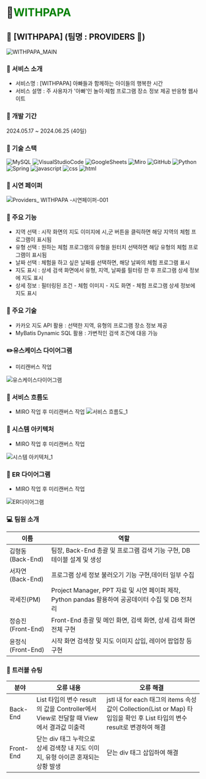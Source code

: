 # :baby_chick:<span style="color:green">**WITHPAPA** </span>
## :baby_chick: [WITHPAPA] (팀명 : PROVIDERS :raised_hands:)
![WITHPAPA_MAIN](https://github.com/smhrd-teamproviders/withpapa/assets/167040692/ca516de4-c653-47a2-885c-7d7d0fb872ea)

### :open_file_folder: 서비스 소개
- 서비스명 : [WITHPAPA] 아빠들과 함께하는 아이들의 행복한 시간
- 서비스 설명 : 주 사용자가 '아빠'인 놀이·체험 프로그램 장소 정보 제공 반응형 웹사이트
  <br>
### :calendar: 개발 기간 
2024.05.17 ~ 2024.06.25 (40일)


### :wrench: 기술 스택
![MySQL](https://img.shields.io/badge/MySQL-005C84?style=for-the-badge&logo=mysql&logoColor=white)
![VisualStudioCode](https://img.shields.io/badge/Visual_Studio_Code-0078D4?style=for-the-badge&logo=visual%20studio%20code&logoColor=white)
![GoogleSheets](https://img.shields.io/badge/Google%20Sheets-34A853?style=for-the-badge&logo=google-sheets&logoColor=white)
![Miro](https://img.shields.io/badge/Miro-050038?style=for-the-badge&logo=Miro&logoColor=white)
![GitHub](https://img.shields.io/badge/GitHub-100000?style=for-the-badge&logo=github&logoColor=white)
![Python](https://img.shields.io/badge/Python-3776AB?style=for-the-badge&logo=python&logoColor=white)
![Spring](https://img.shields.io/badge/Spring-6DB33F?style=for-the-badge&logo=spring&logoColor=white)
![javascript](https://img.shields.io/badge/JavaScript-F7DF1E?style=for-the-badge&logo=JavaScript&logoColor=white)
![css](https://img.shields.io/badge/CSS-239120?&style=for-the-badge&logo=css3&logoColor=white)
![html](https://img.shields.io/badge/HTML-239120?style=for-the-badge&logo=html5&logoColor=white)


### :page_facing_up: 시연 페이퍼 
![Providers_ WITHPAPA -시연페이퍼-001](https://github.com/smhrd-teamproviders/withpapa/assets/167040692/4889006a-c562-41f7-9d03-f256ef9e9a97)


### :hatched_chick: 주요 기능
- 지역 선택 : 시작 화면의 지도 이미지에 시,군 버튼을 클릭하면 해당 지역의 체험 프로그램이 표시됨
- 유형 선택 : 원하는 체험 프로그램의 유형을 원터치 선택하면 해당 유형의 체험 프로그램이 표시됨
- 날짜 선택 : 체험을 하고 싶은 날짜를 선택하면, 해당 날짜의 체험 프로그램 표시
- 지도 표시 : 상세 검색 화면에서 유형, 지역, 날짜를 필터링 한 후 프로그램 상세 정보에 지도 표시
- 상세 정보 : 필터링된 조건 - 체험 이미지 - 지도 화면 - 체험 프로그램 상세 정보에 지도 표시

### :key: 주요 기술
- 카카오 지도 API 활용 : 선택한 지역, 유형의 프로그램 장소 정보 제공
- MyBatis Dynamic SQL 활용 : 가변적인 검색 조건에 대응 가능

### :pencil2:유스케이스 다이어그램
- 미리캔버스 작업

![유스케이스다이어그램](https://github.com/smhrd-teamproviders/withpapa/assets/167040692/79223cda-2395-4e06-9bdc-bab7e75430b0)

### :notebook_with_decorative_cover: 서비스 흐름도
- MIRO 작업 후 미리캔버스 작업
![서비스 흐름도_1](https://github.com/smhrd-teamproviders/withpapa/assets/167040692/88bc19c4-996f-49ae-b1ed-1a2bfb5f4914)


### :notebook_with_decorative_cover: 시스템 아키텍처
- MIRO 작업 후 미리캔버스 작업

![시스템 아키텍처_1](https://github.com/smhrd-teamproviders/withpapa/assets/167040692/a1b4273a-f12e-4155-a972-081477b336ce)



### :pushpin: ER 다이어그램
- MIRO 작업 후 미리캔버스 작업

![ER다이어그램](https://github.com/smhrd-teamproviders/withpapa/assets/167040692/0c061288-a37f-42cc-92f8-0daf50987527)


### :computer: 팀원 소개


|이름    |역할          |
|--------|--------------|
|김형동(Back-End)|팀장, Back-End 총괄 및 프로그램 검색 기능 구현, DB 테이블 설계 및 생성|
|서자연(Back-End)|프로그램 상세 정보 불러오기 기능 구현,데이터 일부 수집|
|곽세진(PM)| Project Manager, PPT 자료 및 시연 페이퍼 제작, Python pandas 활용하여 공공데이터 수집 및 DB 전처리|
|정승진(Front-End)|Front-End 총괄 및 메인 화면, 검색 화면, 상세 검색 화면 전체 구현|
|윤정식(Front-End)|시작 화면 검색창 및 지도 이미지 삽입, 레이어 팝업창 등 구현|

### :dart: 트러블 슈팅


|분야    |오류 내용               |오류 해결                                |
|-------------|-----------------------|-----------------------------------------|
|Back-End|List<SearchResult> 타입의 변수 result의 값을 Controller에서 View로 전달할 때 View에서 결과값 미출력|jstl 내 for each 태그의 items 속성값이 Collection(List or Map) 타입임을 확인 후 List 타입의 변수 result로 변경하여 해결|
|Front-End|닫는 div 태그 누락으로 상세 검색창 내 지도 이미지, 유형 아이콘 혼재되는 상황 발생|닫는 div 태그 삽입하여 해결|




























